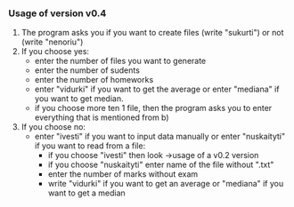### Usage of version v0.4 
1. The program asks you if you want to create files (write "sukurti") or not (write "nenoriu")
2. If you choose yes:
    - enter the number of files you want to generate
    - enter the number of sudents
    - enter the number of homeworks
    - enter "vidurki" if you want to get the average or enter "mediana" if you want to get median.   
    - if you choose more ten 1 file, then the program asks you to enter everything that is mentioned from b)
3. If you choose no:
    - enter "ivesti" if you want to input data manually or enter "nuskaityti" if you want to read from a file:
      - if you choose "ivesti" then look ->usage of a v0.2 version
      - if you choose "nuskaityti" enter name of the file without ".txt"</h6>
      - enter the number of marks without exam </h6>
      - write "vidurki" if you want to get an average or "mediana" if you want to get a median</h6>

